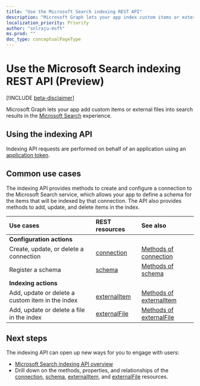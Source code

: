 ```yaml
---
title: "Use the Microsoft Search indexing REST API"
description: "Microsoft Graph lets your app index custom items or external files in the Microsoft Search service."
localization_priority: Priority
author: "snlraju-msft"
ms.prod: ""
doc_type: conceptualPageType
---
```


# Use the Microsoft Search indexing REST API (Preview)

[!INCLUDE [beta-disclaimer](../../includes/beta-disclaimer.md)]

Microsoft Graph lets your app add custom items or external files into search results in the [Microsoft Search](/microsoftsearch/overview-microsoft-search) experience.

## Using the indexing API

Indexing API requests are performed on behalf of an application using an [application token](/graph/auth-v2-service).

## Common use cases

The indexing API provides methods to create and configure a connection to the Microsoft Search service, which allows your app to define a schema for the items that will be indexed by that connection. The API also provides methods to add, update, and delete items in the index.

| Use cases | REST resources | See also |
|:----------|:---------------|:---------|
| **Configuration actions** | | |
| Create, update, or delete a connection | [connection](connection.md) | [Methods of connection](connection.md#methods) |
| Register a schema | [schema](schema.md) | [Methods of schema](schema.md#methods) |
| **Indexing actions** | | |
| Add, update or delete a custom item in the index | [externalItem](externalitem.md) | [Methods of externalItem](externalItem.md#methods) |
| Add, update or delete a file in the index | [externalFile](externalfile.md) | [Methods of externalFile](externalfile.md#methods) |

## Next steps

The indexing API can open up new ways for you to engage with users:

- [Microsoft Search indexing API overview](/graph/search-index-overview)
- Drill down on the methods, properties, and relationships of the [connection](connection.md), [schema](schema.md), [externalItem](externalitem.md), and [externalFile](externalfile.md) resources.
